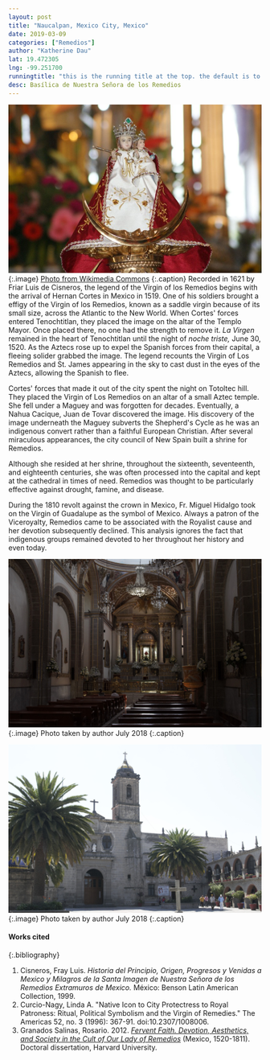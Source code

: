 ```yaml
---
layout: post
title: "Naucalpan, Mexico City, Mexico"
date: 2019-03-09
categories: ["Remedios"]
author: "Katherine Dau"
lat: 19.472305
lng: -99.251700
runningtitle: "this is the running title at the top. the default is to display the site title, so to activate the running title you will need to uncomment in the post.html layout"
desc: Basílica de Nuestra Señora de los Remedios
---
```

![Virgin of los Remedios](images/remedios-mex.jpg)
   {:.image}
[Photo from Wikimedia Commons](https://commons.wikimedia.org/wiki/File:Virgen_de_los_remedios.jpg)
   {:.caption}
Recorded in 1621 by Friar Luis de Cisneros, the legend of the Virgin of los Remedios begins with the arrival of Hernan Cortes in Mexico in 1519. One of his soldiers brought a effigy of the Virgin of los Remedios, known as a saddle virgin because of its small size, across the Atlantic to the New World. When Cortes' forces entered Tenochtitlan, they placed the image on the altar of the Templo Mayor. Once placed there, no one had the strength to remove it. *La Virgen* remained in the heart of Tenochtitlan until the night of *noche triste,* June 30, 1520. As the Aztecs rose up to expel the Spanish forces from their capital, a fleeing solider grabbed the image. The legend recounts the Virgin of Los Remedios and St. James appearing in the sky to cast dust in the eyes of the Aztecs, allowing the Spanish to flee.

Cortes' forces that made it out of the city spent the night on Totoltec hill. They placed the Virgin of Los Remedios on an altar of a small Aztec temple. She fell under a Maguey and was forgotten for decades. Eventually, a Nahua Cacique, Juan de Tovar discovered the image. His discovery of the image underneath the Maguey subverts the Shepherd's Cycle as he was an indigenous convert rather than a faithful European Christian. After several miraculous appearances, the city council of New Spain built a shrine for Remedios.

Although she resided at her shrine, throughout the sixteenth, seventeenth, and eighteenth centuries, she was often processed into the capital and kept at the cathedral in times of need. Remedios was thought to be particularly effective against drought, famine, and disease.  

During the 1810 revolt against the crown in Mexico, Fr. Miguel Hidalgo took on the Virgin of Guadalupe as the symbol of Mexico. Always a patron of the Viceroyalty, Remedios came to be associated with the Royalist cause and her devotion subsequently declined. This analysis ignores the fact that indigenous groups remained devoted to her throughout her history and even today.

![Interior of the Basílica de Nuestra Señora de los Remedios](images/rem-mex-church.jpg)
   {:.image}
Photo taken by author July 2018
   {:.caption}

![Basílica de Nuestra Señora de los Remedios](images/rem-mex-ex.jpg)
   {:.image}
Photo taken by author July 2018
   {:.caption}

#### Works cited

{:.bibliography}
1. Cisneros, Fray Luis. *Historia del Principio, Origen, Progresos y Venidas a Mexico y Milagros de la Santa Imagen de Nuestra Señora de los Remedios Extramuros de Mexico.* México: Benson Latin American Collection, 1999.
2. Curcio-Nagy, Linda A. "Native Icon to City Protectress to Royal Patroness: Ritual, Political Symbolism and the Virgin of Remedies." The Americas 52, no. 3 (1996): 367-91. doi:10.2307/1008006.
3. Granados Salinas, Rosario. 2012. [*Fervent Faith. Devotion, Aesthetics, and Society in the Cult of Our Lady of Remedios*](https://dash.harvard.edu/handle/1/9284827) (Mexico, 1520-1811). Doctoral dissertation, Harvard University.
